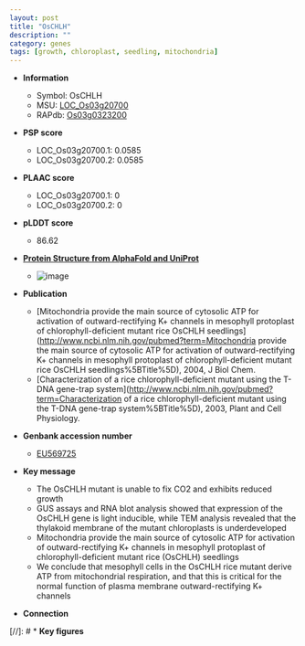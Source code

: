 ```yaml
---
layout: post
title: "OsCHLH"
description: ""
category: genes
tags: [growth, chloroplast, seedling, mitochondria]
---
```


* **Information**  
    + Symbol: OsCHLH  
    + MSU: [LOC_Os03g20700](http://rice.plantbiology.msu.edu/cgi-bin/ORF_infopage.cgi?orf=LOC_Os03g20700)  
    + RAPdb: [Os03g0323200](http://rapdb.dna.affrc.go.jp/viewer/gbrowse_details/irgsp1?name=Os03g0323200)  

* **PSP score**  
    + LOC_Os03g20700.1: 0.0585 
    + LOC_Os03g20700.2: 0.0585 

* **PLAAC score**  
    + LOC_Os03g20700.1: 0 
    + LOC_Os03g20700.2: 0 

* **pLDDT score**
    + 86.62

* **[Protein Structure from AlphaFold and UniProt](https://www.uniprot.org/uniprotkb/Q10M50/entry#structure)**
    + ![image](https://ricepsp.github.io/images/Q1/AF-Q10M50-F1.png)

* **Publication**  
    + [Mitochondria provide the main source of cytosolic ATP for activation of outward-rectifying K+ channels in mesophyll protoplast of chlorophyll-deficient mutant rice OsCHLH seedlings](http://www.ncbi.nlm.nih.gov/pubmed?term=Mitochondria provide the main source of cytosolic ATP for activation of outward-rectifying K+ channels in mesophyll protoplast of chlorophyll-deficient mutant rice OsCHLH seedlings%5BTitle%5D), 2004, J Biol Chem.
    + [Characterization of a rice chlorophyll-deficient mutant using the T-DNA gene-trap system](http://www.ncbi.nlm.nih.gov/pubmed?term=Characterization of a rice chlorophyll-deficient mutant using the T-DNA gene-trap system%5BTitle%5D), 2003, Plant and Cell Physiology.

* **Genbank accession number**  
    + [EU569725](http://www.ncbi.nlm.nih.gov/nuccore/EU569725)

* **Key message**  
    + The OsCHLH mutant is unable to fix CO2 and exhibits reduced growth
    + GUS assays and RNA blot analysis showed that expression of the OsCHLH gene is light inducible, while TEM analysis revealed that the thylakoid membrane of the mutant chloroplasts is underdeveloped
    + Mitochondria provide the main source of cytosolic ATP for activation of outward-rectifying K+ channels in mesophyll protoplast of chlorophyll-deficient mutant rice (OsCHLH) seedlings
    + We conclude that mesophyll cells in the OsCHLH rice mutant derive ATP from mitochondrial respiration, and that this is critical for the normal function of plasma membrane outward-rectifying K+ channels

* **Connection**  

[//]: # * **Key figures**  


